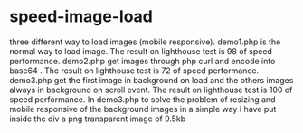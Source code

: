 # speed-image-load
three different way to load images (mobile responsive).
demo1.php is the normal way to load image. The result on lighthouse test is 98 of speed performance.
demo2.php get images through php curl and encode into base64 . The result on lighthouse test is 72 of speed performance. 
demo3.php get the first image in background on load and the others images always in background on scroll event. The result on lighthouse test is 100 of speed performance. 
In demo3.php to solve the problem of resizing and mobile responsive of the background images in a simple way I have put inside the div a png transparent image of 9.5kb  
